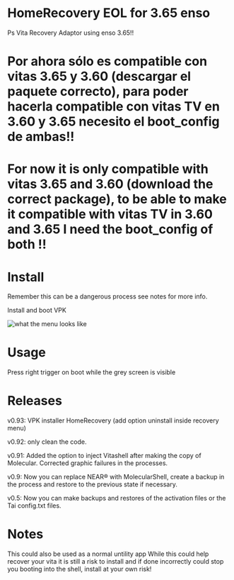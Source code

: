 # HomeRecovery EOL for 3.65 enso
Ps Vita Recovery Adaptor using enso 3.65!!

# Por ahora sólo es compatible con vitas 3.65 y 3.60 (descargar el paquete correcto), para poder hacerla compatible con vitas TV en 3.60 y 3.65 necesito el boot_config de ambas!!

# For now it is only compatible with vitas 3.65 and 3.60 (download the correct package), to be able to make it compatible with vitas TV in 3.60 and 3.65 I need the boot_config of both !!

# Install
Remember this can be a dangerous process see notes for more info.

Install and boot VPK

![what the menu looks like](https://fotos.subefotos.com/6eb5c583b63b3ea5d1dc16e739db073co.jpg "The Menu")

# Usage
Press right trigger on boot while the grey screen is visible

# Releases
v0.93: VPK installer HomeRecovery (add option uninstall inside recovery menu)

v0.92: only clean the code.

v0.91: Added the option to inject Vitashell after making the copy of Molecular. Corrected graphic failures in the processes.
                                            
v0.9: Now you can replace NEAR® with MolecularShell, create a backup in the process and restore to the previous state if necessary.

v0.5: Now you can make backups and restores of the activation files or the Tai config.txt files.

# Notes
This could also be used as a normal untility app
While this could help recover your vita it is still a risk to install and if done incorrectly could stop you booting into the shell, install at your own risk!
